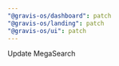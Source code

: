 ```yaml
---
"@gravis-os/dashboard": patch
"@gravis-os/landing": patch
"@gravis-os/ui": patch
---
```


Update MegaSearch
